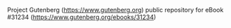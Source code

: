 Project Gutenberg (https://www.gutenberg.org) public repository for eBook #31234 (https://www.gutenberg.org/ebooks/31234)
